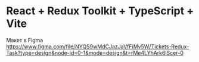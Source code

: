 # React + Redux Toolkit + TypeScript + Vite 
Макет в Figma https://www.figma.com/file/NYQS9wMdCJazJaVfFiMv5W/Tickets-Redux-Task?type=design&node-id=0-1&mode=design&t=rMe4LYhArk6lScer-0
